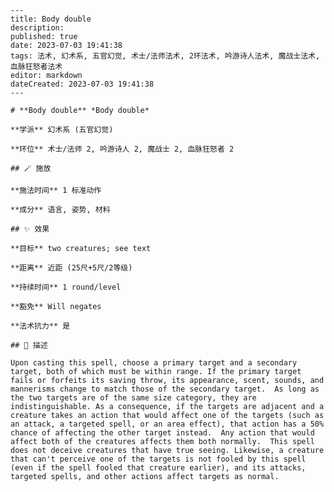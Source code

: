 
    ---
    title: Body double
    description: 
    published: true
    date: 2023-07-03 19:41:38
    tags: 法术, 幻术系, 五官幻觉, 术士/法师法术, 2环法术, 吟游诗人法术, 魔战士法术, 血脉狂怒者法术
    editor: markdown
    dateCreated: 2023-07-03 19:41:38
    ---

    # **Body double** *Body double*

    **学派** 幻术系 (五官幻觉) 

    **环位** 术士/法师 2, 吟游诗人 2, 魔战士 2, 血脉狂怒者 2

    ## 🪄 施放

    **施法时间** 1 标准动作

    **成分** 语言, 姿势, 材料

    ## ✨ 效果 

    **目标** two creatures; see text 

    **距离** 近距 (25尺+5尺/2等级)  

    **持续时间** 1 round/level 

    **豁免** Will negates

    **法术抗力** 是

    ## 📖 描述

    Upon casting this spell, choose a primary target and a secondary target, both of which must be within range. If the primary target fails or forfeits its saving throw, its appearance, scent, sounds, and mannerisms change to match those of the secondary target.  As long as the two targets are of the same size category, they are indistinguishable. As a consequence, if the targets are adjacent and a creature takes an action that would affect one of the targets (such as an attack, a targeted spell, or an area effect), that action has a 50% chance of affecting the other target instead.  Any action that would affect both of the creatures affects them both normally.  This spell does not deceive creatures that have true seeing. Likewise, a creature that can't perceive one of the targets is not fooled by this spell (even if the spell fooled that creature earlier), and its attacks, targeted spells, and other actions affect targets as normal.
    